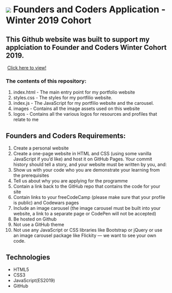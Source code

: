 # ![](https://i.imgur.com/aMQ6p7F.jpg?3) Founders and Coders Application - Winter 2019 Cohort

## This Github website was built to support my applciation to Founder and Coders Winter Cohort 2019.

<img src="https://cdn0.iconfinder.com/data/icons/entypo/80/link5-512.png" height="0.5" /> [Click here to view!](https://sarahfwood.github.io/FAC-Application/)

### The contents of this repository:

1. index.html - The main entry point for my portfolio website
2. styles.css - The styles for my portfilio website.
3. index.js - The JavaScript for my portfilio website and the carousel.
4. images - Contains all the image assets used on this website
5. logos - Contains all the various logos for resources and profiles that relate to me

## Founders and Coders Requirements:

1. Create a personal website
2. Create a one-page website in HTML and CSS (using some vanilla JavaScript if you’d like) and host it on GitHub Pages. Your commit history should tell a story, and your website must be written by you, and:
3. Show us with your code who you are demonstrate your learning from the prerequisites
4. Tell us about why you are applying for the programme
5. Contain a link back to the GitHub repo that contains the code for your site
6. Contain links to your freeCodeCamp (please make sure that your profile is public) and Codewars pages
7. Include an image carousel (the image carousel must be built into your website, a link to a separate page or CodePen will not be accepted)
8. Be hosted on Github
9. Not use a GitHub theme
10. Not use any JavaScript or CSS libraries like Bootstrap or jQuery or use an image carousel package like Flickity ⁠— we want to see your own code.


## Technologies
* HTML5
* CSS3
* JavaScript(ES2019)
* GitHub 

